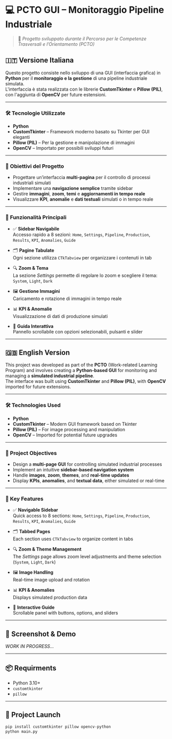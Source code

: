 # 💻 PCTO GUI – Monitoraggio Pipeline Industriale

> 🔄 *Progetto sviluppato durante il Percorso per le Competenze Trasversali e l’Orientamento (PCTO)*

## 🇮🇹 Versione Italiana

Questo progetto consiste nello sviluppo di una GUI (interfaccia grafica) in **Python** per il **monitoraggio e la gestione** di una pipeline industriale simulata.  
L'interfaccia è stata realizzata con le librerie **CustomTkinter** e **Pillow (PIL)**, con l'aggiunta di **OpenCV** per future estensioni.

---

### 🛠 Tecnologie Utilizzate

- **Python**
- **CustomTkinter** – Framework moderno basato su Tkinter per GUI eleganti
- **Pillow (PIL)** – Per la gestione e manipolazione di immagini
- **OpenCV** – Importato per possibili sviluppi futuri

---

### 🎯 Obiettivi del Progetto

- Progettare un’interfaccia **multi-pagina** per il controllo di processi industriali simulati  
- Implementare una **navigazione semplice** tramite sidebar  
- Gestire **immagini**, **zoom**, **temi** e **aggiornamenti in tempo reale**  
- Visualizzare **KPI**, **anomalie** e **dati testuali** simulati o in tempo reale

---

### 📑 Funzionalità Principali

- ✅ **Sidebar Navigabile**  
  Accesso rapido a 8 sezioni: `Home`, `Settings`, `Pipeline`, `Production`, `Results`, `KPI`, `Anomalies`, `Guide`

- 🗂️ **Pagine Tabulate**  
  Ogni sezione utilizza `CTkTabview` per organizzare i contenuti in tab

- 🔍 **Zoom & Tema**  
  La sezione *Settings* permette di regolare lo zoom e scegliere il tema: `System`, `Light`, `Dark`

- 🖼️ **Gestione Immagini**  
  Caricamento e rotazione di immagini in tempo reale

- 📊 **KPI & Anomalie**  
  Visualizzazione di dati di produzione simulati

- 📘 **Guida Interattiva**  
  Pannello scrollabile con opzioni selezionabili, pulsanti e slider

---

## 🇬🇧 English Version

This project was developed as part of the **PCTO** (Work-related Learning Program) and involves creating a **Python-based GUI** for monitoring and managing a **simulated industrial pipeline**.  
The interface was built using **CustomTkinter** and **Pillow (PIL)**, with **OpenCV** imported for future extensions.

---

### 🛠 Technologies Used

- **Python**
- **CustomTkinter** – Modern GUI framework based on Tkinter
- **Pillow (PIL)** – For image processing and manipulation
- **OpenCV** – Imported for potential future upgrades

---

### 🎯 Project Objectives

- Design a **multi-page GUI** for controlling simulated industrial processes  
- Implement an intuitive **sidebar-based navigation system**  
- Handle **images**, **zoom**, **themes**, and **real-time updates**  
- Display **KPIs**, **anomalies**, and **textual data**, either simulated or real-time

---

### 📑 Key Features

- ✅ **Navigable Sidebar**  
  Quick access to 8 sections: `Home`, `Settings`, `Pipeline`, `Production`, `Results`, `KPI`, `Anomalies`, `Guide`

- 🗂️ **Tabbed Pages**  
  Each section uses `CTkTabview` to organize content in tabs

- 🔍 **Zoom & Theme Management**  
  The *Settings* page allows zoom level adjustments and theme selection (`System`, `Light`, `Dark`)

- 🖼️ **Image Handling**  
  Real-time image upload and rotation

- 📊 **KPI & Anomalies**  
  Displays simulated production data

- 📘 **Interactive Guide**  
  Scrollable panel with buttons, options, and sliders

---

## 📸 Screenshot & Demo

*WORK IN PROGRESS...*

---

## 📦 Requirments

- Python 3.10+
- `customtkinter`
- `pillow`

---

## 🚀 Project Launch

```bash
pip install customtkinter pillow opencv-python
python main.py

